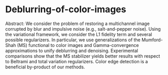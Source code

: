 # Deblurring-of-color-images
Abstract: We consider the problem of restoring a multichannel image corrupted by blur and impulsive noise (e.g., salt-and-pepper noise). Using the variational framework, we consider the L1 fidelity term and several possible regularizers. In particular, we use generalizations of the Mumford-Shah (MS) functional to color images and Gamma-convergence approximations to unify deblurring and denoising. Experimental comparisons show that the MS stabilizer yields better results with respect to Beltrami and total variation regularizers. Color edge detection is a beneficial by-product of our methods.
